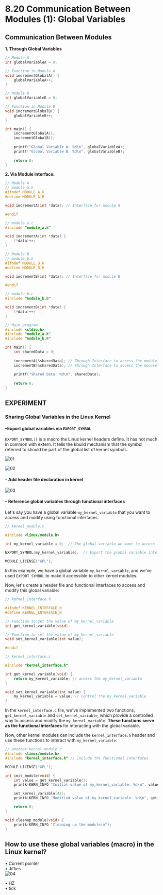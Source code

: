 # 8.20 Communication Between Modules (1): Global Variables



## Communication Between Modules

**1. Through Global Variables**

```c
// Module A
int globalVariableA = 0;

// Function in Module A
void incrementGlobalA() {
    globalVariableA++;
}

// Module B
int globalVariableB = 0;

// Function in Module B
void incrementGlobalB() {
    globalVariableB++;
}

int main() {
    incrementGlobalA();
    incrementGlobalB();
    
    printf("Global Variable A: %d\n", globalVariableA);
    printf("Global Variable B: %d\n", globalVariableB);
    
    return 0;
}
```

**2. Via Module Interface:**

```c
// Module A
// module_a.h
#ifndef MODULE_A_H
#define MODULE_A_H

void incrementA(int *data); // Interface for module A

#endif

// module_a.c
#include "module_a.h"

void incrementA(int *data) {
    (*data)++;
}
```

```c
// Module B
// module_b.h
#ifndef MODULE_B_H
#define MODULE_B_H

void incrementB(int *data); // Interface for module B

#endif

// module_b.c
#include "module_b.h"

void incrementB(int *data) {
    (*data)++;
}
```

```c
// Main program
#include <stdio.h>
#include "module_a.h"
#include "module_b.h"

int main() {
    int sharedData = 0;
    
    incrementA(&sharedData); // Through Interface to access the module A
    incrementB(&sharedData); // Through Interface to access the module B
    
    printf("Shared Data: %d\n", sharedData);
    
    return 0;
}
```

## EXPERIMENT

### Sharing Global Variables in the Linux Kernel

#### –Export global variables via `EXPORT_SYMBOL`

`EXPORT_SYMBOL()` is a macro the Linux kernel headers define. It has not much in common with extern. It tells the kbuild mechanism that the symbol referred to should be part of the global list of kernel symbols. 

![01](https://github.com/knightsummon/02-Computer-underlying-programming-and-system-optimization/blob/main/08%20Modular%20Programming%20in%20C%20Language/8.20%20Communication%20Between%20Modules%20(1)%20Global%20Variables.assets/01.jpg)

![02](https://github.com/knightsummon/02-Computer-underlying-programming-and-system-optimization/blob/main/08%20Modular%20Programming%20in%20C%20Language/8.20%20Communication%20Between%20Modules%20(1)%20Global%20Variables.assets/02.jpg)

#### – Add header file declaration in kernel

![03](https://github.com/knightsummon/02-Computer-underlying-programming-and-system-optimization/blob/main/08%20Modular%20Programming%20in%20C%20Language/8.20%20Communication%20Between%20Modules%20(1)%20Global%20Variables.assets/03.jpg)

#### – Reference global variables through functional interfaces

Let's say you have a global variable `my_kernel_variable` that you want to access and modify using functional interfaces.

```c
// kernel_module.c

#include <linux/module.h>

int my_kernel_variable = 0;  // The global variable we want to access

EXPORT_SYMBOL(my_kernel_variable);  // Export the global variable into the Linux Kernel

MODULE_LICENSE("GPL");
```

In this example, we have a global variable `my_kernel_variable`, and we've used `EXPORT_SYMBOL` to make it accessible to other kernel modules.

Now, let's create a header file and functional interfaces to access and modify this global variable:

```c
// kernel_interface.h

#ifndef KERNEL_INTERFACE_H
#define KERNEL_INTERFACE_H

// Function to get the value of my_kernel_variable
int get_kernel_variable(void);

// Function to set the value of my_kernel_variable
void set_kernel_variable(int value);

#endif
```

```c
// kernel_interface.c

#include "kernel_interface.h"

int get_kernel_variable(void) {
    return my_kernel_variable; // access the my_kernel_variable
}

void set_kernel_variable(int value) {
    my_kernel_variable = value; // Control the my_kernel_variable
}
```

In the `kernel_interface.c` file, we've implemented two functions, `get_kernel_variable` and `set_kernel_variable`, which provide a controlled way to access and modify the `my_kernel_variable`. **These functions serve as the functional interfaces** for interacting with the global variable.

Now, other kernel modules can include the `kernel_interface.h` header and use these functions to interact with `my_kernel_variable`:

```c
// another_kernel_module.c
#include <linux/module.h>
#include "kernel_interface.h" // Include the functional Interfaces

MODULE_LICENSE("GPL");

int init_module(void) {
    int value = get_kernel_variable();
    printk(KERN_INFO "Initial value of my_kernel_variable: %d\n", value);

    set_kernel_variable(42);
    printk(KERN_INFO "Modified value of my_kernel_variable: %d\n", get_kernel_variable());

    return 0;
}

void cleanup_module(void) {
    printk(KERN_INFO "Cleaning up the module\n");
}

```

## How to use these global variables (macro) in the Linux kernel?

• Current pointer  
• Jiffies  
![04](https://github.com/knightsummon/02-Computer-underlying-programming-and-system-optimization/blob/main/08%20Modular%20Programming%20in%20C%20Language/8.20%20Communication%20Between%20Modules%20(1)%20Global%20Variables.assets/04.jpg)

• HZ  
• tick  
